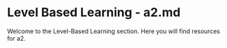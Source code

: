 # Level Based Learning - a2.md
Welcome to the Level-Based Learning section. Here you will find resources for a2.
